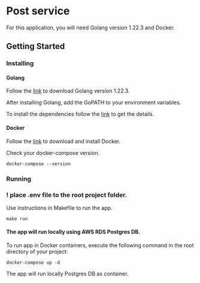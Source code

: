# Post service

For this application, you will need Golang version 1.22.3 and Docker.

## Getting Started <a name = "getting_started"></a>

### Installing

#### Golang

Follow the [link](https://go.dev/doc/install) to download Golang version 1.22.3.

After installing Golang, add the GoPATH to your environment variables.

To install the dependencies follow the [link](https://go.dev/doc/modules/managing-dependencies) to get the details.

#### Docker
Follow the [link](https://docs.docker.com/desktop/install/windows-install/) to download and install Docker.

Check your docker-compose version.
```
docker-compose --version
```
### Running

### ! place .env file to the root project folder.

Use instructions in Makefile to run the app.
```
make run
```
#### The app will run locally using AWS RDS Postgres DB.

To run app in Docker containers, execute the following command in the root directory of your project:
```
docker-compose up -d
```
The app will run locally Postgres DB as container.
